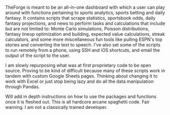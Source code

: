 TheForge is meant to be an all-in-one dashboard with which a user can play around with functions pertaining to sports analytics, sports betting and daily fantasy. It contains scripts that scrape statistics, sportsbook odds, daily fantasy projections, and news to perform tasks and calculations that include but are not limited to: Monte Carlo simulations, Poisson distributions, fantasy lineup optimization and building, expected value calculations, streak calculators, and some more miscellaneous fun tools like pulling ESPN's top stories and converting the text to speech. I've also set some of the scripts to run remotely from a phone, using SSH and iOS shortcuts, and email the output of the script to the user. 

I am slowly repurposing what was at first proprietary code to be open source. Proving to be kind of difficult because many of these scripts work in tandem with custom Google Sheets pages. Thinking about changing it to work with Excel or just stop being lazy and do all the data manipulation through Pandas. 

Will add in depth instructions on how to use the packages and functions once it is fleshed out. This is all hardcore arcane spaghetti code. 
Fair warning. I am not a classically trained developer. 
